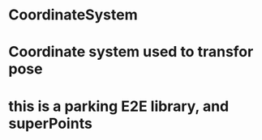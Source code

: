 # CoordinateSystem

# Coordinate system used to transfor pose


# this is a parking E2E library, and superPoints
